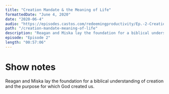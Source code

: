 ```yaml
---
title: "Creation Mandate & the Meaning of Life"
formattedDate: "June 4, 2020"
date: "2020-06-4"
audio: "https://episodes.castos.com/redeemingproductivity/Ep.-2-Creation-Mandate-The-Purpose-of-Life.mp3"
path: "/creation-mandate-meaning-of-life"
description: "Reagan and Miska lay the foundation for a biblical understanding of creation and the purpose for which God created us."
episode: "Episode 2"
length: "00:57:06"
---
```


# Show notes

Reagan and Miska lay the foundation for a biblical understanding of creation and the purpose for which God created us.
